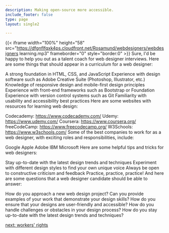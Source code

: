 ```yaml
---
description: Making open-source more accessible.
include_footer: false
type: page
layout: single2

---
```


{{< iframe width="100%" height="58" src="https://dfgnflfqxk4ps.cloudfront.net/Rosamund/webdesigners/webdesigners learning.mp3" frameborder="0" style="border:0" >}}
Sure, I'd be happy to help you out as a talent coach for web designer interviews. Here are some things that should appear in a curriculum for a web designer:

A strong foundation in HTML, CSS, and JavaScript
Experience with design software such as Adobe Creative Suite (Photoshop, Illustrator, etc.)
Knowledge of responsive design and mobile-first design principles
Experience with front-end frameworks such as Bootstrap or Foundation
Experience with version control systems such as Git
Familiarity with usability and accessibility best practices
Here are some websites with resources for learning web design:

Codecademy: https://www.codecademy.com/
Udemy: https://www.udemy.com/
Coursera: https://www.coursera.org/
freeCodeCamp: https://www.freecodecamp.org/
W3Schools: https://www.w3schools.com/
Some of the best companies to work for as a web designer, with exciting roles and responsibilities, include:

Google
Apple
Adobe
IBM
Microsoft
Here are some helpful tips and tricks for web designers:

Stay up-to-date with the latest design trends and techniques
Experiment with different design styles to find your own unique voice
Always be open to constructive criticism and feedback
Practice, practice, practice!
And here are some questions that a web designer candidate should be able to answer:

How do you approach a new web design project?
Can you provide examples of your work that demonstrate your design skills?
How do you ensure that your designs are user-friendly and accessible?
How do you handle challenges or obstacles in your design process?
How do you stay up-to-date with the latest design trends and techniques?


<a href="https://workdojos.com/webdesigners/rights">next: workers' rights</a>
